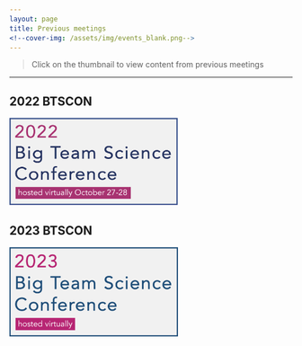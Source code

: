 ```yaml
---
layout: page
title: Previous meetings
<!--cover-img: /assets/img/events_blank.png-->
---
```


> Click on the thumbnail to view content from previous meetings

***

<section>
  <div class="container">
    <div class="row" align="center">
      <div class="col-sm-6" align="left">
        <h2>2022 BTSCON</h2>
        <a href="{{site.baseurl}}/2022btscon/"><img src="/assets/img/BTSCon2022_logo.png" alt="2022 BTS-con" width="300"></a><br>
      </div>
      <div class="col-sm-6" align="left">
        <h2>2023 BTSCON</h2>
        <a href="{{site.baseurl}}/2023btscon/"><img src="/assets/img/BTSCon2023_logo.png" alt="2023 BTS-con" width="300"></a><br>
      </div>
    </div>
  </div>
</section>

